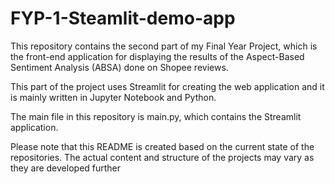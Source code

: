 # FYP-1-Steamlit-demo-app

This repository contains the second part of my Final Year Project, which is the front-end application for displaying the results of the Aspect-Based Sentiment Analysis (ABSA) done on Shopee reviews.

This part of the project uses Streamlit for creating the web application and it is mainly written in Jupyter Notebook and Python.

The main file in this repository is main.py, which contains the Streamlit application.

Please note that this README is created based on the current state of the repositories. The actual content and structure of the projects may vary as they are developed further​​
